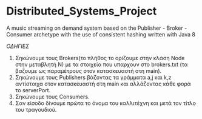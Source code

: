 # Distributed_Systems_Project
A music streaming on demand system based on the Publisher - Broker - Consumer archetype with the use of consistent hashing written with Java 8


*ΟΔΗΓΙΕΣ*

1. Σηκώνουμε τους Brokers(το πλήθος το ορίζουμε στην κλάση Node στην μεταβλητή N) 
με τα στοιχεία που υπαρχουν στο brokers.txt 
(τα βαζουμε ως παραμέτρους στον κατασκευαστή στη main).
2. Σηκώνουμε τους Publishers βάζοντας τα γράμματα a,j και k,z αντίστοιχα στον κατασκευαστή στη main και αλλάζοντας κάθε φορά το serverPort.
3. Σηκώνουμε τους Consumers.
4. Σαν είσοδο δίνουμε πρώτα το όνομα του καλλιτέχνη και μετά τον τίτλο του τραγουδιού.
